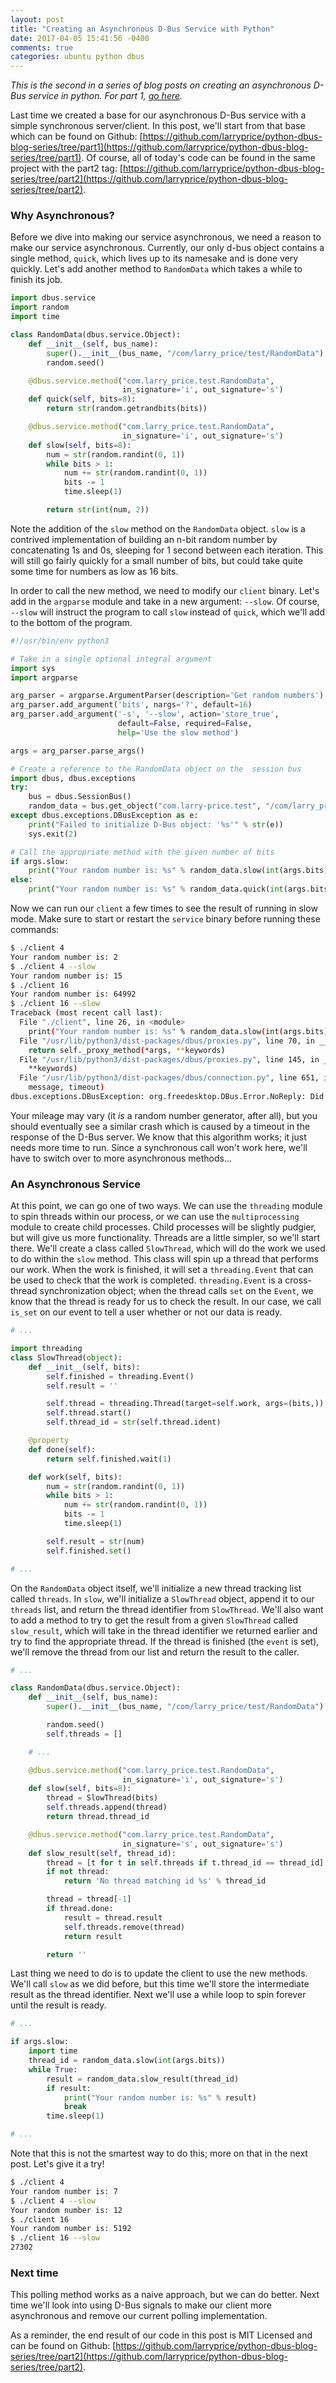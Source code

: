 ```yaml
---
layout: post
title: "Creating an Asynchronous D-Bus Service with Python"
date: 2017-04-05 15:41:56 -0400
comments: true
categories: ubuntu python dbus
---
```


_This is the second in a series of blog posts on creating an asynchronous D-Bus service in python. For part 1, [go here](/blog/2017/04/04/creating-a-d-bus-service-with-python/)._

Last time we created a base for our asynchronous D-Bus service with a simple synchronous server/client. In this post, we'll start from that base which can be found on Github: [https://github.com/larryprice/python-dbus-blog-series/tree/part1](https://github.com/larryprice/python-dbus-blog-series/tree/part1). Of course, all of today's code can be found in the same project with the part2 tag: [https://github.com/larryprice/python-dbus-blog-series/tree/part2](https://github.com/larryprice/python-dbus-blog-series/tree/part2).

### Why Asynchronous? ###

Before we dive into making our service asynchronous, we need a reason to make our service asynchronous. Currently, our only d-bus object contains a single method, `quick`, which lives up to its namesake and is done very quickly. Let's add another method to `RandomData` which takes a while to finish its job.

``` python random_data.py
import dbus.service
import random
import time

class RandomData(dbus.service.Object):
    def __init__(self, bus_name):
        super().__init__(bus_name, "/com/larry_price/test/RandomData")
        random.seed()

    @dbus.service.method("com.larry_price.test.RandomData",
                         in_signature='i', out_signature='s')
    def quick(self, bits=8):
        return str(random.getrandbits(bits))

    @dbus.service.method("com.larry_price.test.RandomData",
                         in_signature='i', out_signature='s')
    def slow(self, bits=8):
        num = str(random.randint(0, 1))
        while bits > 1:
            num += str(random.randint(0, 1))
            bits -= 1
            time.sleep(1)

        return str(int(num, 2))
```

Note the addition of the `slow` method on the `RandomData` object. `slow` is a contrived implementation of building an n-bit random number by concatenating 1s and 0s, sleeping for 1 second between each iteration. This will still go fairly quickly for a small number of bits, but could take quite some time for numbers as low as 16 bits.

In order to call the new method, we need to modify our `client` binary. Let's add in the `argparse` module and take in a new argument: `--slow`. Of course, `--slow` will instruct the program to call `slow` instead of `quick`, which we'll add to the bottom of the program.

``` python client
#!/usr/bin/env python3

# Take in a single optional integral argument
import sys
import argparse

arg_parser = argparse.ArgumentParser(description='Get random numbers')
arg_parser.add_argument('bits', nargs='?', default=16)
arg_parser.add_argument('-s', '--slow', action='store_true',
                        default=False, required=False,
                        help='Use the slow method')

args = arg_parser.parse_args()

# Create a reference to the RandomData object on the  session bus
import dbus, dbus.exceptions
try:
    bus = dbus.SessionBus()
    random_data = bus.get_object("com.larry-price.test", "/com/larry_price/test/RandomData")
except dbus.exceptions.DBusException as e:
    print("Failed to initialize D-Bus object: '%s'" % str(e))
    sys.exit(2)

# Call the appropriate method with the given number of bits
if args.slow:
    print("Your random number is: %s" % random_data.slow(int(args.bits)))
else:
    print("Your random number is: %s" % random_data.quick(int(args.bits)))

```

Now we can run our `client` a few times to see the result of running in slow mode. Make sure to start or restart the `service` binary before running these commands:

``` bash
$ ./client 4
Your random number is: 2
$ ./client 4 --slow
Your random number is: 15
$ ./client 16
Your random number is: 64992
$ ./client 16 --slow
Traceback (most recent call last):
  File "./client", line 26, in <module>
    print("Your random number is: %s" % random_data.slow(int(args.bits)))
  File "/usr/lib/python3/dist-packages/dbus/proxies.py", line 70, in __call__
    return self._proxy_method(*args, **keywords)
  File "/usr/lib/python3/dist-packages/dbus/proxies.py", line 145, in __call__
    **keywords)
  File "/usr/lib/python3/dist-packages/dbus/connection.py", line 651, in call_blocking
    message, timeout)
dbus.exceptions.DBusException: org.freedesktop.DBus.Error.NoReply: Did not receive a reply. Possible causes include: the remote application did not send a reply, the message bus security policy blocked the reply, the reply timeout expired, or the network connection was broken.
```

Your mileage may vary (it _is_ a random number generator, after all), but you should eventually see a similar crash which is caused by a timeout in the response of the D-Bus server. We know that this algorithm works; it just needs more time to run. Since a synchronous call won't work here, we'll have to switch over to more asynchronous methods...

### An Asynchronous Service ###

At this point, we can go one of two ways. We can use the `threading` module to spin threads within our process, or we can use the `multiprocessing` module to create child processes. Child processes will be slightly pudgier, but will give us more functionality. Threads are a little simpler, so we'll start there. We'll create a class called `SlowThread`, which will do the work we used to do within the `slow` method. This class will spin up a thread that performs our work. When the work is finished, it will set a `threading.Event` that can be used to check that the work is completed. `threading.Event` is a cross-thread synchronization object; when the thread calls `set` on the `Event`, we know that the thread is ready for us to check the result. In our case, we call `is_set` on our event to tell a user whether or not our data is ready.

``` python random_data.py
# ...

import threading
class SlowThread(object):
    def __init__(self, bits):
        self.finished = threading.Event()
        self.result = ''

        self.thread = threading.Thread(target=self.work, args=(bits,))
        self.thread.start()
        self.thread_id = str(self.thread.ident)

    @property
    def done(self):
        return self.finished.wait(1)

    def work(self, bits):
        num = str(random.randint(0, 1))
        while bits > 1:
            num += str(random.randint(0, 1))
            bits -= 1
            time.sleep(1)

        self.result = str(num)
        self.finished.set()

# ...
```

On the `RandomData` object itself, we'll initialize a new thread tracking list called `threads`. In `slow`, we'll initialize a `SlowThread` object, append it to our `threads` list, and return the thread identifier from `SlowThread`. We'll also want to add a method to try to get the result from a given `SlowThread` called `slow_result`, which will take in the thread identifier we returned earlier and try to find the appropriate thread. If the thread is finished (the `event` is set), we'll remove the thread from our list and return the result to the caller.

``` python random_data.py
# ...

class RandomData(dbus.service.Object):
    def __init__(self, bus_name):
        super().__init__(bus_name, "/com/larry_price/test/RandomData")

        random.seed()
        self.threads = []

    # ...

    @dbus.service.method("com.larry_price.test.RandomData",
                         in_signature='i', out_signature='s')
    def slow(self, bits=8):
        thread = SlowThread(bits)
        self.threads.append(thread)
        return thread.thread_id

    @dbus.service.method("com.larry_price.test.RandomData",
                         in_signature='s', out_signature='s')
    def slow_result(self, thread_id):
        thread = [t for t in self.threads if t.thread_id == thread_id]
        if not thread:
            return 'No thread matching id %s' % thread_id

        thread = thread[-1]
        if thread.done:
            result = thread.result
            self.threads.remove(thread)
            return result

        return ''
```

Last thing we need to do is to update the client to use the new methods. We'll call `slow` as we did before, but this time we'll store the intermediate result as the thread identifier. Next we'll use a while loop to spin forever until the result is ready.

``` python client
# ...

if args.slow:
    import time
    thread_id = random_data.slow(int(args.bits))
    while True:
        result = random_data.slow_result(thread_id)
        if result:
            print("Your random number is: %s" % result)
            break
        time.sleep(1)

# ...
```

Note that this is not the smartest way to do this; more on that in the next post. Let's give it a try!

``` bash
$ ./client 4
Your random number is: 7
$ ./client 4 --slow
Your random number is: 12
$ ./client 16
Your random number is: 5192
$ ./client 16 --slow
27302
```

### Next time ###

This polling method works as a naive approach, but we can do better. Next time we'll look into using D-Bus signals to make our client more asynchronous and remove our current polling implementation.

As a reminder, the end result of our code in this post is MIT Licensed and can be found on Github: [https://github.com/larryprice/python-dbus-blog-series/tree/part2](https://github.com/larryprice/python-dbus-blog-series/tree/part2).
